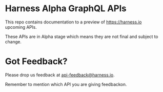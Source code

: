 # Harness Alpha GraphQL APIs

This repo contains documentation to a preview of https://harness.io upcoming APIs. 

These APIs are in Alpha stage which means they are not final and subject to change.

# Got Feedback?

Please drop us feedback at api-feedback@harness.io. 

Remember to mention which API you are giving feedbackon.
